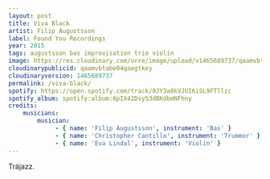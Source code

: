 ```yaml
---
layout: post
title: Viva Black
artist: Filip Augustsson
label: Found You Recordings
year: 2015
tags: augustsson bas improvisation trio violin
image: https://res.cloudinary.com/urre/image/upload/v1465689737/qaamvbtabe04qaegtkey.jpg
cloudinarypublicid: qaamvbtabe04qaegtkey
cloudinaryversion: 1465689737
permalink: /viva-black/
spotify: https://open.spotify.com/track/0JY3a8kVJUI6iSL9FTllzc
spotify_album: spotify:album:6pIX42Dsy53dBKdbmNFhny
credits:
    musicians:
        musician:
             - { name: 'Filip Augustsson', instrument: 'Bas' }
             - { name: 'Christopher Cantillo', instrument: 'Trummor' }
             - { name: 'Eva Lindal', instrument: 'Violin' }
---
```


Träjazz.